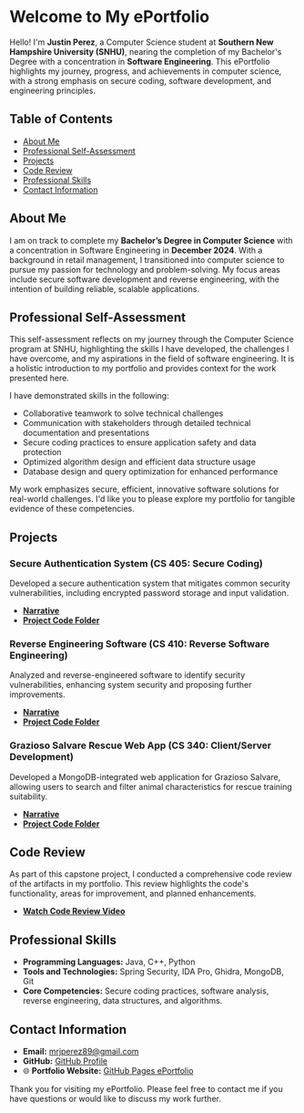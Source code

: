 # Welcome to My ePortfolio

Hello! I'm **Justin Perez**, a Computer Science student at **Southern New Hampshire University (SNHU)**, nearing the completion of my Bachelor's Degree with a concentration in **Software Engineering**. This ePortfolio highlights my journey, progress, and achievements in computer science, with a strong emphasis on secure coding, software development, and engineering principles.

## Table of Contents
- [About Me](#about-me)
- [Professional Self-Assessment](#professional-self-assessment)
- [Projects](#projects)
- [Code Review](#code-review)
- [Professional Skills](#professional-skills)
- [Contact Information](#contact-information)

## About Me
I am on track to complete my **Bachelor’s Degree in Computer Science** with a concentration in Software Engineering in **December 2024**. With a background in retail management, I transitioned into computer science to pursue my passion for technology and problem-solving. My focus areas include secure software development and reverse engineering, with the intention of building reliable, scalable applications.

## Professional Self-Assessment
This self-assessment reflects on my journey through the Computer Science program at SNHU, highlighting the skills I have developed, the challenges I have overcome, and my aspirations in the field of software engineering. It is a holistic introduction to my portfolio and provides context for the work presented here.

I have demonstrated skills in the following:
- Collaborative teamwork to solve technical challenges
- Communication with stakeholders through detailed technical documentation and presentations
- Secure coding practices to ensure application safety and data protection
- Optimized algorithm design and efficient data structure usage
- Database design and query optimization for enhanced performance

My work emphasizes secure, efficient, innovative software solutions for real-world challenges. I'd like you to please explore my portfolio for tangible evidence of these competencies.

## Projects

### Secure Authentication System (CS 405: Secure Coding)
Developed a secure authentication system that mitigates common security vulnerabilities, including encrypted password storage and input validation.
- **[Narrative](CS%20499%20Milestone%20Two%20Narrative.docx)**
- **[Project Code Folder](https://github.com/Mrjperez89/ePortfolio/tree/main/5-2%20EncryptionCodingActivity)**

### Reverse Engineering Software (CS 410: Reverse Software Engineering)
Analyzed and reverse-engineered software to identify security vulnerabilities, enhancing system security and proposing further improvements.
- **[Narrative](CS%20499%20Milestone%20Three%20Narrative.docx)**
- **[Project Code Folder](https://github.com/Mrjperez89/ePortfolio/tree/main/CS410Project)**

### Grazioso Salvare Rescue Web App (CS 340: Client/Server Development)
Developed a MongoDB-integrated web application for Grazioso Salvare, allowing users to search and filter animal characteristics for rescue training suitability.
- **[Narrative](CS%20499%20Milestone%20Four%20Narrative.docx)**
- **[Project Code Folder](https://github.com/Mrjperez89/ePortfolio/tree/10e7a12d8a990e49eed0e4be0ac90ba2e46eeb85/international-rescue-animal-training-company-Grazioso-Salvare/ProjectTwoDashboard)**

## Code Review
As part of this capstone project, I conducted a comprehensive code review of the artifacts in my portfolio. This review highlights the code's functionality, areas for improvement, and planned enhancements.

- **[Watch Code Review Video](https://youtu.be/72ZpKvantUk)**

## Professional Skills
- **Programming Languages:** Java, C++, Python
- **Tools and Technologies:** Spring Security, IDA Pro, Ghidra, MongoDB, Git
- **Core Competencies:** Secure coding practices, software analysis, reverse engineering, data structures, and algorithms.

## Contact Information
- **Email:** [mrjperez89@gmail.com](mailto:mrjperez89@gmail.com)
- **GitHub:** [GitHub Profile](https://github.com/Mrjperez89)
- 🌐 **Portfolio Website:** [GitHub Pages ePortfolio](https://mrjperez89.github.io/ePortfolio)

Thank you for visiting my ePortfolio. Please feel free to contact me if you have questions or would like to discuss my work further.
